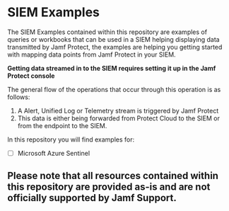# SIEM Examples
The SIEM Examples contained within this repository are examples of queries or workbooks that can be used in a SIEM helping displaying data transmitted by Jamf Protect, the examples are helping you getting started with mapping data points from Jamf Protect in your SIEM.

**Getting data streamed in to the SIEM requires setting it up in the Jamf Protect console**

The general flow of the operations that occur through this operation is as follows:
1. A Alert, Unified Log or Telemetry stream is triggered by Jamf Protect
2. This data is either being forwarded from Protect Cloud to the SIEM or from the endpoint to the SIEM.

In this repository you will find examples for:
- [ ] Microsoft Azure Sentinel

## Please note that all resources contained within this repository are provided as-is and are not officially supported by Jamf Support.